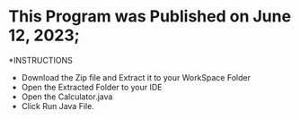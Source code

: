 # This Program was Published on June 12, 2023;

*INSTRUCTIONS

- Download the Zip file and Extract it to your WorkSpace Folder
- Open the Extracted Folder to your IDE
- Open the Calculator.java
- Click Run Java File.
